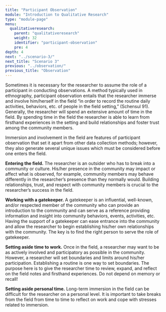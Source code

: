 ```yaml
---
title: "Participant Observation"
module: "Introduction to Qualitative Research"
type: "module-page"
menu:
  qualitativeresearch:
    parent: "qualitativeresearch"
    weight: 32
    identifier: "participant-observation"
    pre: 4
depth: 4
next: "../scenario-3/"
next_title: "Scenario 3"
previous: "../observation/"
previous_title: "Observation"
---
```

<div class="qualitativeresearch"><div class="pageblock"><p>Sometimes it is necessary for the researcher to assume the role of a participant in conducting observations. A method typically used in ethnography, participant observation entails that the researcher immerse and involve him/herself in the field  “in order to record the routine daily activities, behaviors, etc. of people in the field setting,” (Schensul 91). Generally, the researcher will spend an extensive amount of time in the field. By spending time in the field the researcher is able to learn from firsthand experiences in the setting and build relationships and foster trust among the community members.</p>
<p>Immersion and involvement in the field are features of participant observation that set it apart from other data collection methods; however, they also generate several unique issues which must be considered before one enters the field.</p>
<p><strong>Entering the field.</strong> The researcher is an outsider who has to break into a community or culture. His/her presence in the community may impact or affect what is observed, for example, community members may behave differently in the researcher’s presence than they normally would. Building relationships, trust, and respect with community members is crucial to the researcher’s success in the field.</p>
<p><strong>Working with a gatekeeper.</strong> A gatekeeper is an influential, well-known, and/or respected member of the community who can provide an introduction to the community and can serve as a reference providing information and insight into community behaviors, events, activities, etc.  Having the support of a gatekeeper can ease entrance into the community and allow the researcher to begin establishing his/her own relationships with the community. The key is to find the right person to serve the role of gatekeeper.</p>
<p><strong>Setting aside time to work.</strong> Once in the field, a researcher may want to be as actively involved and participatory as possible in the community. However, a researcher will set boundaries and limits around his/her participation. Establishing a routine is one way to set boundaries. The purpose here is to give the researcher time to review, expand, and reflect on the field notes and firsthand experiences. Do not depend on memory or recall!</p>
<p><strong>Setting aside personal time.</strong> Long-term immersion in the field can be difficult for the researcher on a personal level. It is important to take breaks from the field from time to time to reflect on work and cope with stresses related to immersion.</p>
</div></div>